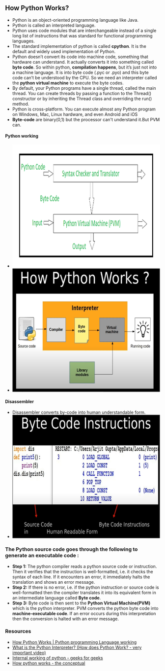 ## How Python Works?
* Python is an object-oriented programming language like Java. 
* Python is called an interpreted language. 
* Python uses code modules that are interchangeable instead of a single long list of instructions that was standard for functional programming languages. 
* The standard implementation of python is called **cpython**. 
  It is the default and widely used implementation of Python. 
* Python doesn’t convert its code into machine code, something that hardware can understand. It actually converts it into something called **byte code**. So within python, **compilation happens**, but it’s just not into a machine language. It is into byte code (.pyc or .pyo) and this byte code can’t be understood by the CPU. So we need an interpreter called the **python virtual machine** to execute the byte codes. 
* By default, your Python programs have a single thread, called the main thread. You can create threads by passing a function to the Thread() constructor or by inheriting the Thread class and overriding the run() method.
* Python is cross-platform. You can execute almost any Python program on Windows, Mac, Linux hardware, and even Android and iOS
* **Byte-code** are binary(0,1) but the processor can't understand it.But PVM can.

#### Python working
* <img height="400" src="./assets/images/python_working.png" width="600"/>
* <img height="400" src="./assets/images/how-python-works.png" width="600"/>

#### Disassembler
* Disassembler converts by-code into human understandable form.
* <img height="400" src="./assets/images/disassembler.png" width="600"/>

### The Python source code goes through the following to generate an executable code :
* **Step 1:** The python compiler reads a python source code or instruction. Then it verifies that the instruction is well-formatted, i.e. it checks the syntax of each line. If it encounters an error, it immediately halts the translation and shows an error message.
* **Step 2:** If there is no error, i.e. if the python instruction or source code is well-formatted then the compiler translates it into its equivalent form in an intermediate language called **Byte code**.
* **Step 3:** Byte code is then sent to the **Python Virtual Machine(PVM)** which is the python interpreter. PVM converts the python byte code into **machine-executable code**. If an error occurs during this interpretation then the conversion is halted with an error message.

### Resources
* [How Python Works | Python programming Language working ](https://www.youtube.com/watch?v=-ZPg5lJCln8)
* [What is the Python Interpreter? (How does Python Work? - very important video)](https://www.youtube.com/watch?v=BkHdmAhapws)
* [Internal working of python - geeks for geeks](https://www.geeksforgeeks.org/internal-working-of-python/)
* [How python works - the conceptual](https://www.youtube.com/watch?v=CmjEGiWvkCk)